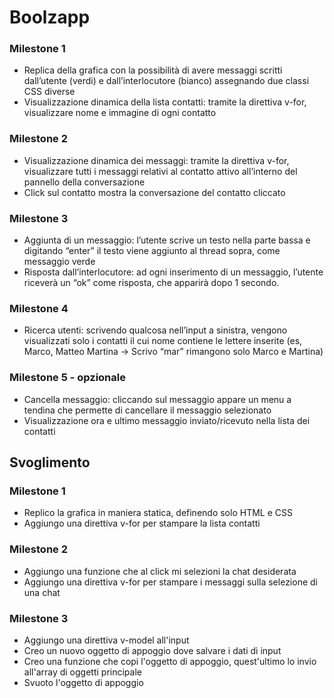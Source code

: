 # Boolzapp

### Milestone 1

- Replica della grafica con la possibilità di avere messaggi scritti dall’utente (verdi) e
  dall’interlocutore (bianco) assegnando due classi CSS diverse
- Visualizzazione dinamica della lista contatti: tramite la direttiva v-for, visualizzare
  nome e immagine di ogni contatto

### Milestone 2

- Visualizzazione dinamica dei messaggi: tramite la direttiva v-for, visualizzare tutti i
  messaggi relativi al contatto attivo all’interno del pannello della conversazione
- Click sul contatto mostra la conversazione del contatto cliccato

### Milestone 3

- Aggiunta di un messaggio: l’utente scrive un testo nella parte bassa e digitando
  “enter” il testo viene aggiunto al thread sopra, come messaggio verde
- Risposta dall’interlocutore: ad ogni inserimento di un messaggio, l’utente riceverà
  un “ok” come risposta, che apparirà dopo 1 secondo.

### Milestone 4

- Ricerca utenti: scrivendo qualcosa nell’input a sinistra, vengono visualizzati solo i
  contatti il cui nome contiene le lettere inserite (es, Marco, Matteo Martina -> Scrivo
  “mar” rimangono solo Marco e Martina)

### Milestone 5 - opzionale

- Cancella messaggio: cliccando sul messaggio appare un menu a tendina che
  permette di cancellare il messaggio selezionato
- Visualizzazione ora e ultimo messaggio inviato/ricevuto nella lista dei contatti

## Svoglimento

### Milestone 1

- Replico la grafica in maniera statica, definendo solo HTML e CSS
- Aggiungo una direttiva v-for per stampare la lista contatti

### Milestone 2

- Aggiungo una funzione che al click mi selezioni la chat desiderata
- Aggiungo una direttiva v-for per stampare i messaggi sulla selezione di una chat

### Milestone 3

- Aggiungo una direttiva v-model all'input
- Creo un nuovo oggetto di appoggio dove salvare i dati di input
- Creo una funzione che copi l'oggetto di appoggio, quest'ultimo lo invio all'array di oggetti principale
- Svuoto l'oggetto di appoggio
